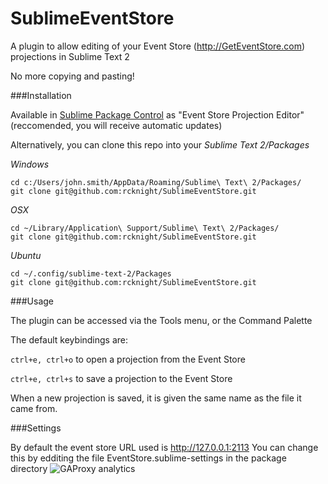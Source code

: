 SublimeEventStore
=================

A plugin to allow editing of your Event Store (http://GetEventStore.com) projections in Sublime Text 2

No more copying and pasting!

###Installation

Available in [Sublime Package Control](http://wbond.net/sublime_packages/package_control) as "Event Store Projection Editor"
 (reccomended, you will receive automatic updates)


Alternatively, you can clone this repo into your *Sublime Text 2/Packages*

*Windows*
```shell
cd c:/Users/john.smith/AppData/Roaming/Sublime\ Text\ 2/Packages/
git clone git@github.com:rcknight/SublimeEventStore.git
```

*OSX*
```shell
cd ~/Library/Application\ Support/Sublime\ Text\ 2/Packages/
git clone git@github.com:rcknight/SublimeEventStore.git
```

*Ubuntu*
```shell
cd ~/.config/sublime-text-2/Packages
git clone git@github.com:rcknight/SublimeEventStore.git
```

###Usage

The plugin can be accessed via the Tools menu, or the Command Palette

The default keybindings are:

```ctrl+e, ctrl+o``` to open a projection from the Event Store

```ctrl+e, ctrl+s``` to save a projection to the Event Store

When a new projection is saved, it is given the same name as the file it came from.

###Settings

By default the event store URL used is http://127.0.0.1:2113
You can change this by edditing the file EventStore.sublime-settings in the package directory
![GAProxy analytics](https://localhost:57290/UA-40151795-1/woftam1/woftam2)
